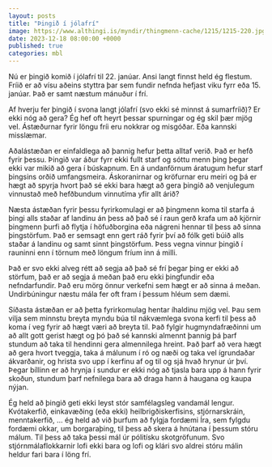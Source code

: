 ```yaml
---
layout: posts
title: "Þingið í jólafrí"
image: https://www.althingi.is/myndir/thingmenn-cache/1215/1215-220.jpg
date: 2023-12-18 08:00:00 +0000
published: true
categories: mbl
---
```

Nú er þingið komið í jólafrí til 22. janúar. Ansi langt finnst held ég flestum. Fríið er að vísu aðeins styttra þar sem fundir nefnda hefjast viku fyrr eða 15. janúar. Það er samt næstum mánuður í frí.

Af hverju fer þingið í svona langt jólafrí (svo ekki sé minnst á sumarfríið)? Er ekki nóg að gera? Ég hef oft heyrt þessar spurningar og ég skil þær mjög vel. Ástæðurnar fyrir löngu fríi eru nokkrar og misgóðar. Eða kannski misslæmar. 

Aðalástæðan er einfaldlega að þannig hefur þetta alltaf verið. Það er hefð fyrir þessu. Þingið var áður fyrr ekki fullt starf og sóttu menn þing þegar ekki var mikið að gera í búskapnum. En á undanförnum áratugum hefur starf þingsins orðið umfangsmeira. Áskoranirnar og kröfurnar eru meiri og þá er hægt að spyrja hvort það sé ekki bara hægt að gera þingið að venjulegum vinnustað með hefðbundum vinnutíma yfir allt árið?

Næsta ástæðan fyrir þessu fyrirkomulagi er að þingmenn koma til starfa á þingi alls staðar af landinu án þess að það sé í raun gerð krafa um að kjörnir þingmenn þurfi að flytja í höfuðborgina eða nágreni hennar til þess að sinna þingstörfum. Það er semsagt enn gert ráð fyrir því að fólk geti búið alls staðar á landinu og samt sinnt þingstörfum. Þess vegna vinnur þingið í rauninni enn í törnum með löngum fríum inn á milli. 

Það er svo ekki alveg rétt að segja að það sé frí þegar þing er ekki að störfum, það er að segja á meðan það eru ekki þingfundir eða nefndarfundir. Það eru mörg önnur verkefni sem hægt er að sinna á meðan. Undirbúningur næstu mála fer oft fram í þessum hléum sem dæmi. 

Síðasta ástæðan er að þetta fyrirkomulag hentar íhaldinu mjög vel. Þau sem vilja sem minnstu breyta myndu búa til nákvæmlega svona kerfi til þess að koma í veg fyrir að hægt væri að breyta til. Það fylgir hugmyndafræðinni um að allt gott gerist hægt og þó það sé kannski almennt þannig þá þarf stundum að taka til hendinni gera almennilega hreint. Það þarf að vera hægt að gera hvort tveggja, taka á málunum í ró og næði og taka vel ígrundaðar ákvarðanir, og hrista svo upp í kerfinu af og til og sjá hvað hrynur úr því. Þegar bíllinn er að hrynja í sundur er ekki nóg að tjasla bara upp á hann fyrir skoðun, stundum þarf nefnilega bara að draga hann á haugana og kaupa nýjan.

Ég held að þingið geti ekki leyst stór samfélagsleg vandamál lengur. Kvótakerfið, einkavæðing (eða ekki) heilbrigðiskerfisins, stjórnarskráin, menntakerfið, … ég held að við þurfum að fylgja fordæmi Íra, sem fylgdu fordæmi okkar, um borgaraþing, til þess að skera á hnútana í þessum stóru málum. Til þess að taka þessi mál úr pólitísku skotgröfunum. Svo stjórnmálaflokkarnir lofi ekki bara og lofi og klári svo aldrei stóru málin heldur fari bara í löng frí. 
